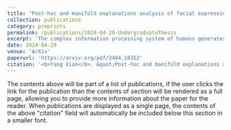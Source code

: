 ```yaml
---
title: "Post-hoc and manifold explanations analysis of facial expression data based on deep learning"
collection: publications
category: preprints
permalink: /publications/2024-04-29-UndergraduateThesis
excerpt: 'The complex information processing system of humans generates a lot of objective and subjective evaluations, making the exploration of human cognitive products of great cutting-edge theoretical value. In recent years, deep learning technologies, which are inspired by biological brain mechanisms, have made significant strides in the application of psychological or cognitive scientific research, particularly in the memorization and recognition of facial data. This paper investigates through experimental research how neural networks process and store facial expression data and associate these data with a range of psychological attributes produced by humans. Researchers utilized deep learning model VGG16, demonstrating that neural networks can learn and reproduce key features of facial data, thereby storing image memories. Moreover, the experimental results reveal the potential of deep learning models in understanding human emotions and cognitive processes and establish a manifold visualization interpretation of cognitive products or psychological attributes from a non-Euclidean space perspective, offering new insights into enhancing the explainability of AI. This study not only advances the application of AI technology in the field of psychology but also provides a new psychological theoretical understanding the information processing of the AI. The code is available at [here]( https://github.com/NKUShaw/Psychoinformatics).'
date: 2024-04-29
venue: 'ArXiv'
paperurl: 'https://arxiv.org/pdf/2404.18352'
citation: '<b>Yang Xiao</b>. &quot;Post-hoc and manifold explanations analysis of facial expression data based on deep learning.&quot; <i>ArXiv:2404.18352</i>(2024).'
---
```


The contents above will be part of a list of publications, if the user clicks the link for the publication than the contents of section will be rendered as a full page, allowing you to provide more information about the paper for the reader. When publications are displayed as a single page, the contents of the above "citation" field will automatically be included below this section in a smaller font.